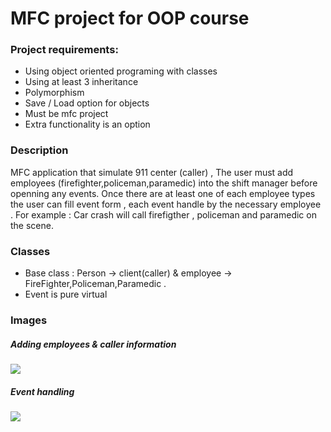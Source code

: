<h1> MFC project for OOP course</h1>
<h3>Project requirements:</h3>

* Using object oriented programing  with classes 
* Using at least 3 inheritance
* Polymorphism
* Save / Load option for objects
* Must be mfc project
* Extra functionality is an option 

<h3>Description</h3>

MFC application that simulate 911 center (caller) , 
The user must add employees (firefighter,policeman,paramedic) into the shift manager before openning any events. 
Once there are at least one of each employee types the user can fill event form ,
each event handle by the necessary employee . 
For example : Car crash will call firefigther , policeman and paramedic on the scene.

<h3>Classes</h3>

* Base class : Person -> client(caller) & employee -> FireFighter,Policeman,Paramedic . 
* Event is pure virtual 

<h3>Images</h3>

<h5>Adding employees & caller information</h5>

<img src="https://github.com/dt170/MFCApplication911center/blob/master/Capture2.PNG">

<h5>Event handling</h5>

<img src="https://github.com/dt170/MFCApplication911center/blob/master/Capture3.PNG">
